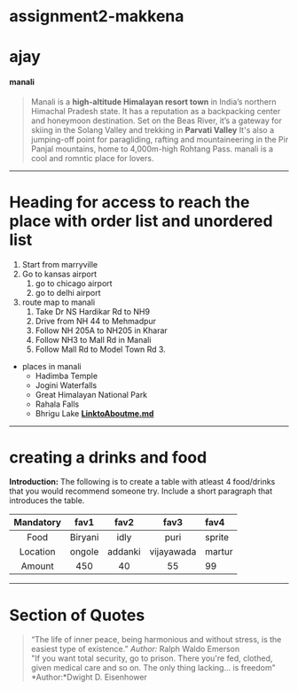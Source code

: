 # assignment2-makkena
# ajay
#### manali

>Manali is a **high-altitude Himalayan resort town** in India’s northern Himachal Pradesh state. It has a reputation as a backpacking center and honeymoon destination.
 Set on the Beas River, it’s a gateway for skiing in the Solang Valley and trekking in **Parvati Valley** It's also a jumping-off point for paragliding, rafting and mountaineering in the Pir Panjal mountains, home to 4,000m-high Rohtang Pass. manali is a cool and romntic place for lovers.

 ----
 # Heading for access to reach the place with order list and unordered list
 1. Start from marryville
 2. Go to kansas airport
    1. go to chicago airport
    2. go to delhi airport 
3. route map to manali
    1. Take Dr NS Hardikar Rd to NH9
    2. Drive from NH 44 to Mehmadpur
    3. Follow NH 205A to NH205 in Kharar
    4. Follow NH3 to Mall Rd in Manali
    5. Follow Mall Rd to Model Town Rd 3.    
* places in manali
    * Hadimba Temple
    * Jogini Waterfalls
    * Great Himalayan National Park
    * Rahala Falls
    * Bhrigu Lake 
 **[LinktoAboutme.md](Aboutme.md)**   

 ------
 # creating a drinks and food
**Introduction:**
 The following is to create a table with atleast 4 food/drinks that you would recommend someone try. Include a short paragraph that introduces the table.

|Mandatory   |fav1            |fav2             |fav3             |fav4       |
|:--------:  |:---------:     |:---------:      |:----------:     |:--------- |
|Food        |Biryani         |idly             |puri             |sprite     |
|Location    |ongole          |addanki          |vijayawada       |martur     |
|Amount      |450             |40               |55               |99         |

-----
# Section of Quotes
>“The life of inner peace, being harmonious and without stress, is the easiest type of existence.”
>*Author:* Ralph Waldo Emerson<br>
>"If you want total security, go to prison. There you're fed, clothed, given medical care and so on. The only thing lacking... is freedom"
>*Author:*Dwight D. Eisenhower